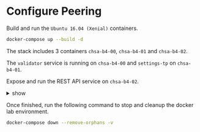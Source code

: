 # Configure Peering

Build and run the `Ubuntu 16.04 (Xenial)` containers.

```bash
docker-compose up --build -d
```

The stack includes 3 containers `chsa-b4-00`, `chsa-b4-01` and `chsa-b4-02`.

The `validator` service is running on  `chsa-b4-00` and `settings-tp` on `chsa-b4-01`.

Expose and run the REST API service on `chsa-b4-02`.

<details><summary>show</summary>
<p>

1. Open a terminal session.

```bash
docker exec -u sysops -it chsa-b4-02 bash
```

2. Copy the REST API configuration example file.

```bash
sudo cp /etc/sawtooth/rest_api.toml.example /etc/sawtooth/rest_api.toml
sudo sawtooth:sawtooth /etc/sawtooth/rest_api.toml
```

1. Edit the following lines in the configuration file.

```toml
...
bind = ["127.0.0.1:8008", "chsa-b4-02:8008"]
...
connect = "tcp://chsa-b4-00:4004"
...
```




## Configure peering on `chsa-b4-01`

1. Open a terminal session.

```bash
docker exec -u sysops -it chsa-b4-01 bash
```

2. Edit the Validator configuration file  `/etc/sawtooth/validator.toml`.

```toml
...
bind = [
  "network:tcp://eth0:8800",
  "component:tcp://127.0.0.1:4004"
]
...
endpoint = "tcp://chsa-b4-01:8800"
...
peering = "dynamic"
...
seeds = ["tcp://chsa-b4-00:8800"]
...
```

3. Enable and start services.

```bash
sudo sawadm keygen
sudo systemctl enable sawtooth-validator sawtooth-settings-tp sawtooth-rest-api
sudo systemctl start sawtooth-validator sawtooth-settings-tp sawtooth-rest-api
```

## Configure peering on `chsa-b4-02`

1. Open a terminal session.

```bash
docker exec -u sysops -it chsa-b4-02 bash
```

2. Edit the Validator configuration file  `/etc/sawtooth/validator.toml`.

```toml
...
bind = [
  "network:tcp://eth0:8800",
  "component:tcp://127.0.0.1:4004"
]
...
endpoint = "tcp://chsa-b4-02:8800"
...
peering = "dynamic"
...
seeds = ["tcp://chsa-b4-00:8800"]
...
```

3. Enable and start services.

```bash
sudo sawadm keygen
sudo systemctl enable sawtooth-validator sawtooth-settings-tp sawtooth-rest-api
sudo systemctl start sawtooth-validator sawtooth-settings-tp sawtooth-rest-api
```

### References

* sawtooth.hyperledger.org > Docs > Release 1.0.5  > System Administator's Guide > Running Sawtooth as a Service: [Running Sawtooth](https://sawtooth.hyperledger.org/docs/core/releases/1.0.5/sysadmin_guide/systemd.html#running-sawtooth)
* sawtooth.hyperledger.org > Docs > Release 1.0.5 > CLI Command Reference > sawtooth > [sawtooth peer list](https://sawtooth.hyperledger.org/docs/core/releases/1.0/cli/sawtooth.html#sawtooth-peer-list)
* sawtooth.hyperledger.org > FAQ > Validator > [What TCP ports does Sawtooth use?](https://sawtooth.hyperledger.org/faq/validator/#what-tcp-ports-does-sawtooth-use)

</p>
</details>

Once finished, run the following command to stop and cleanup the docker lab environment.

```bash
docker-compose down --remove-orphans -v
```
